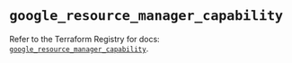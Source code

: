 # `google_resource_manager_capability`

Refer to the Terraform Registry for docs: [`google_resource_manager_capability`](https://registry.terraform.io/providers/hashicorp/google-beta/6.34.0/docs/resources/google_resource_manager_capability).
